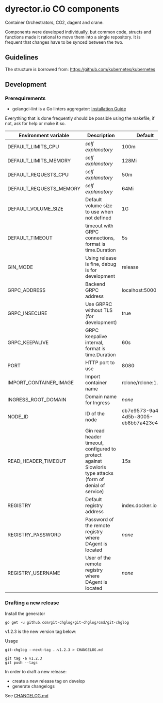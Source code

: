 # dyrector.io CO components

Container Orchestrators, CO2, dagent and crane.

Components were developed individually, but common code, structs and functions
made it rational to move them into a single repository.
It is frequent that changes have to be synced between the two.

## Guidelines

The structure is borrowed from: https://github.com/kubernetes/kubernetes

## Development

### Prerequirements

 - golangci-lint is a Go linters aggregator: [Installation Guide](https://golangci-lint.run/usage/install/#local-installation)

Everything that is done frequently should be possible using the makefile, if not, ask for help or make it so.

| Environment variable    | Description                                                                                               | Default                                |
| ----------------------- | --------------------------------------------------------------------------------------------------------- | -------------------------------------- |
| DEFAULT_LIMITS_CPU      | *self explanatory*                                                                                        | 100m                                   |
| DEFAULT_LIMITS_MEMORY   | *self explanatory*                                                                                        | 128Mi                                  |
| DEFAULT_REQUESTS_CPU    | *self explanatory*                                                                                        | 50m                                    |
| DEFAULT_REQUESTS_MEMORY | *self explanatory*                                                                                        | 64Mi                                   |
| DEFAULT_VOLUME_SIZE     | Default volume size to use when not defined                                                               | 1G                                     |
| DEFAULT_TIMEOUT         | timeout with GRPC connections, format is time.Duration                                                    | 5s                                     |
| GIN_MODE                | Using release is fine, debug is for development                                                           | release                                |
| GRPC_ADDRESS            | Backend GRPC address                                                                                      | localhost:5000                         |
| GRPC_INSECURE           | Use GRPRC without TLS (for development)                                                                   | true                                   |
| GRPC_KEEPALIVE          | GRPC keepalive interval, format is time.Duration                                                          | 60s                                    |
| PORT                    | HTTP port to use                                                                                          | 8080                                   |
| IMPORT_CONTAINER_IMAGE  | Import container name                                                                                     | rclone/rclone:1.57.0                   |
| INGRESS_ROOT_DOMAIN     | Domain name for Ingress                                                                                   | *none*                                 |
| NODE_ID                 | ID of the node                                                                                            | cb7e9573-9a43-4d5b-8005-eb8bb7a423c4"` |
| READ_HEADER_TIMEOUT     | Gin read header timeout, configured to protect against Slowloris type attacks (form of denial of service) | 15s                                    |
| REGISTRY                | Default registry address                                                                                  | index.docker.io                        |
| REGISTRY_PASSWORD       | Password of the remote registry where DAgent is located                                                   | *none*                                 |
| REGISTRY_USERNAME       | User of the remote registry where DAgent is located                                                       | *none*                                 |
### Drafting a new release

Install the generator
```
go get -u github.com/git-chglog/git-chglog/cmd/git-chglog
```

v1.2.3 is the new version tag below:

Usage
```
git-chglog --next-tag ..v1.2.3 > CHANGELOG.md
```

```
git tag -a v1.2.3
git push --tags
```

In order to draft a new release:
- create a new release tag on develop
- generate changelogs

See [CHANGELOG.md](CHANGELOG.md)

